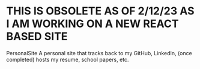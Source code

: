 # THIS IS OBSOLETE AS OF 2/12/23 AS I AM WORKING ON A NEW REACT BASED SITE

PersonalSite
A personal site that tracks back to my GitHub, LinkedIn, (once completed) hosts my resume, school papers, etc.  

